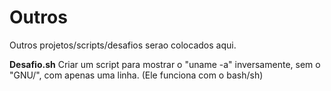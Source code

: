 # Outros
Outros projetos/scripts/desafios serao colocados aqui.

<b>Desafio.sh</b>
Criar um script para mostrar o "uname -a" inversamente, sem o "GNU/", com apenas uma linha. (Ele funciona com o bash/sh)
